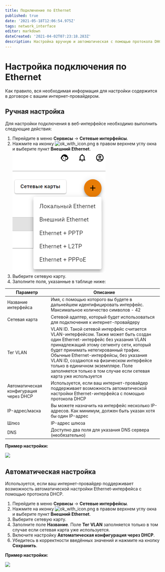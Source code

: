 ```yaml
---
title: Подключение по Ethernet
published: true
date: '2021-05-18T12:06:54.975Z'
tags: network_interface
editor: markdown
dateCreated: '2021-04-02T07:23:18.283Z'
description: Настройка вручную и автоматическая с помощью протокола DHCP.
---
```


# Настройка подключения по Ethernet

Как правило, вся необходимая информация для настройки содержится в договоре с вашим интернет-провайдером.

## Ручная настройка

Для настройки подключения в веб-интерфейсе необходимо выполнить следующие действия:

1. Перейдите в меню **Сервисы** -> **Сетевые интерфейсы**.
2. Нажмите на иконку ![ok\_with\_icon.png](<../../.gitbook/assets/ok\_with\_icon (3) (3) (3) (6) (6) (5) (1) (2).png>) в правом верхнем углу окна и выберите пункт **Внешний Ethernet**. ![](../../.gitbook/assets/create-int.jpg)
3. Выберите сетевую карту.
4. Заполните поля, указанные в таблице ниже:

| Параметр                               | Описание                                                                                                                                                                                                                                                                                                                                                                                                       |
| -------------------------------------- | -------------------------------------------------------------------------------------------------------------------------------------------------------------------------------------------------------------------------------------------------------------------------------------------------------------------------------------------------------------------------------------------------------------- |
| Название интерфейса                    | Имя, с помощью которого вы будете в дальнейшем идентифицировать интерфейс. Максимальное количество символов - 42                                                                                                                                                                                                                                                                                               |
| Сетевая карта                          | Сетевой адаптер, который будет использоваться для подключения к интернет-провайдеру                                                                                                                                                                                                                                                                                                                            |
| Тег VLAN                               | VLAN ID. Такой сетевой интерфейс считается VLAN-интерфейсом. Также может быть создан один Ethernet-интерфейс без указания VLAN принадлежащий этому сегменту сети, который будет принимать нетегированный трафик. Обычные Ethernet-интерфейсы, без указания VLAN ID, создаются на физическом интерфейсе только в единичном экземпляре. Поле заполняется только в том случае если сетевая карта уже используется |
| Автоматическая конфигурация через DHCP | Используется, если ваш интернет-провайдер поддерживает возможность автоматической настройки Ethernet-интерфейса с помощью протокола DHCP                                                                                                                                                                                                                                                                       |
| IP-адрес/маска                         | Вы можете назначить на интерфейс несколько IP-адресов. Как минимум, должен быть указан хотя бы один IP-адрес                                                                                                                                                                                                                                                                                                   |
| Шлюз                                   | IP-адрес шлюза                                                                                                                                                                                                                                                                                                                                                                                                 |
| DNS                                    | Доступно два поля для указания DNS сервера (необязательно)                                                                                                                                                                                                                                                                                                                                                     |

**Пример настройки:**

![](../../.gitbook/assets/создание\_внешнего\_ethernet.jpg)

## Автоматическая настройка

Используется, если ваш интернет-провайдер поддерживает возможность автоматической настройки Ethernet-интерфейса с помощью протокола DHCP.

1. Перейдите в меню **Сервисы** -> **Сетевые интерфейсы**.
2. Нажмите на иконку ![ok\_with\_icon.png](<../../.gitbook/assets/ok\_with\_icon (3) (3) (3) (6) (6) (5) (1) (2).png>) в правом верхнем углу окна и выберите пункт **Внешний Ethernet**.
3. Выберите сетевую карту.
4. Заполните поле **Название**. Поле **Тег VLAN** заполняется только в том случае если сетевая карта уже используется.
5. Включите настройку **Автоматическая конфигурация через DHCP**.
6. Убедитесь в корректности введённых значений и нажмите на кнопку **Сохранить**.

**Пример настройки:**

![](../../.gitbook/assets/внешний\_ethernet\_dhcp.jpg)
